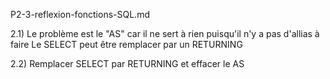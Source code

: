 P2-3-reflexion-fonctions-SQL.md

2.1) Le problème est le "AS" car il ne sert à rien puisqu'il n'y a pas d'allias à faire
Le SELECT peut être remplacer par un RETURNING

2.2) Remplacer SELECT par RETURNING et effacer le AS
